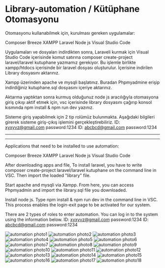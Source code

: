 # Library-automation / Kütüphane Otomasyonu
Otomasyonu kullanabilmek için, kurulması gereken uygulamalar:

Composer
Breeze
XAMPP
Laravel
Node js
Visual Studio Code

Uygulamaları ve dosyaları indirdikten sonra,
Laraveli kurmak için Visual Studio Code içerisinde komut satırına composer create-project laravel/laravel kutuphane yazmamız gerekiyor. Bu işlemle birlikte
xampp/htdocs içerisinde bir laravel dosyası oluşturulur. İçerisine indirilen Library dosyasını aktarınız.

Xampp üzerinden apache ve mysqli başlatınız. Buradan Phpmyadmine erişip indirdiğiniz kutuphane.sql dosyasını içeriye aktarınız.

Aktarma yaptıktan sonra kurmuş olduğunuz node js aracılığıyla otomasyona giriş çıkışı aktif etmek için, vsc içerisinde library dosyasını çağırıp konsol kısmında 
npm install & npm run dev yazınız.

Sisteme giriş yapabilmek için 2 tip rolümüz bulunmakta. Aşağıdaki bilgileri girerek sisteme giriş-çıkış işlemini gerçekleştirebiliriz.
ID: xyxyvz@gmail.com password:1234
ID: abcbcd@gmail.com password:1234

--------------------------------------------------------------------------------
--------------------------------------------------------------------------------

Applications that need to be installed to use automation:

Composer
Breeze
XAMPP
Laravel
Node js
Visual Studio Code


After downloading apps and file,
To install laravel, you have to write composer create-project laravel/laravel kutuphane on the command line in VSC. Then import the loaded "library" file.

Start apache and mysqli via Xampp. From here, you can access Phpmyadmin and import the library.sql file you downloaded.

Install node js. Type npm install & npm run dev in the command line in VSC. This process enables the login-exit page to be activated for our system.

There are 2 types of roles to enter automation. You can log in to the system using the information below.
ID: xyxyvz@gmail.com password:1234
ID: abcbcd@gmail.com password:1234


![automation photo1](https://raw.githubusercontent.com/OzcanFatihCan/Library-automation/main/Foto%C4%9Fraflar/Admin%20Anasayfas%C4%B1.JPG)
![automation photo2](https://raw.githubusercontent.com/OzcanFatihCan/Library-automation/main/Foto%C4%9Fraflar/Asistan%20Anasayfas%C4%B1.JPG)
![automation photo3](https://raw.githubusercontent.com/OzcanFatihCan/Library-automation/main/Foto%C4%9Fraflar/Giri%C5%9F%20Ekran%C4%B1.JPG)
![automation photo4](https://raw.githubusercontent.com/OzcanFatihCan/Library-automation/main/Foto%C4%9Fraflar/Kategori%20Ekleme%20Modal.JPG)
![automation photo5](https://raw.githubusercontent.com/OzcanFatihCan/Library-automation/main/Foto%C4%9Fraflar/Kategori%20Ekleme.JPG)
![automation photo6](https://raw.githubusercontent.com/OzcanFatihCan/Library-automation/main/Foto%C4%9Fraflar/Kategori%20G%C3%BCncelleme.JPG)
![automation photo7](https://raw.githubusercontent.com/OzcanFatihCan/Library-automation/main/Foto%C4%9Fraflar/Kitap%20Ekleme%20Modal.JPG)
![automation photo8](https://raw.githubusercontent.com/OzcanFatihCan/Library-automation/main/Foto%C4%9Fraflar/Kitap%20Ekleme.JPG)
![automation photo9](https://raw.githubusercontent.com/OzcanFatihCan/Library-automation/main/Foto%C4%9Fraflar/Kitap%20G%C3%BCncelleme.JPG)
![automation photo10](https://raw.githubusercontent.com/OzcanFatihCan/Library-automation/main/Foto%C4%9Fraflar/Kitap%20G%C3%BCncelleme2.JPG)
![automation photo11](https://raw.githubusercontent.com/OzcanFatihCan/Library-automation/main/Foto%C4%9Fraflar/Kitap%20%C3%96d%C3%BCn%C3%A7%20Sistemi%20Modal.JPG)
![automation photo12](https://raw.githubusercontent.com/OzcanFatihCan/Library-automation/main/Foto%C4%9Fraflar/Kitap%20%C3%96d%C3%BCn%C3%A7%20Sistemi.JPG)
![automation photo13](https://raw.githubusercontent.com/OzcanFatihCan/Library-automation/main/Foto%C4%9Fraflar/Yay%C4%B1nevi%20Ekleme%20Modal.JPG)
![automation photo14](https://raw.githubusercontent.com/OzcanFatihCan/Library-automation/main/Foto%C4%9Fraflar/Yay%C4%B1nevi%20Ekleme.JPG)
![automation photo15](https://raw.githubusercontent.com/OzcanFatihCan/Library-automation/main/Foto%C4%9Fraflar/Yazar%20Ekleme%20Modal.JPG)
![automation photo16](https://raw.githubusercontent.com/OzcanFatihCan/Library-automation/main/Foto%C4%9Fraflar/Yazar%20Ekleme.JPG)
![automation photo17](https://raw.githubusercontent.com/OzcanFatihCan/Library-automation/main/Foto%C4%9Fraflar/Yazar%20G%C3%BCncelleme.JPG)
![automation photo18](https://raw.githubusercontent.com/OzcanFatihCan/Library-automation/main/Foto%C4%9Fraflar/Yazar%C4%B1n%20Kitaplar%C4%B1.jpg)
